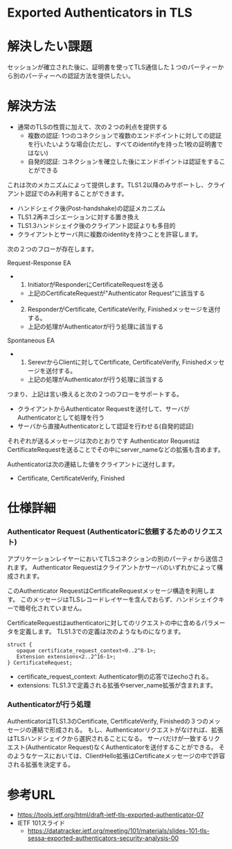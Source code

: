# Exported Authenticators in TLS

# 解決したい課題
セッションが確立された後に、証明書を使ってTLS通信した１つのパーティーから別のパーティーへの認証方法を提供したい。


# 解決方法
- 通常のTLSの性質に加えて、次の２つの利点を提供する
  - 複数の認証: 1つのコネクションで複数のエンドポイントに対しての認証を行いたいような場合(ただし、すべてのidentifyを持った1枚の証明書ではない)
  - 自発的認証: コネクションを確立した後にエンドポイントは認証をすることができる

これは次のメカニズムによって提供します。TLS1.2以降のみサポートし、クライアント認証でのみ利用することができます。
- ハンドシェイク後(Post-handshake)の認証メカニズム
- TLS1.2再ネゴシエーションに対する置き換え
- TLS1.3ハンドシェイク後のクライアント認証よりも多目的
- クライアントとサーバ共に複数のidentityを持つことを許容します。

次の２つのフローが存在します。

Request-Response EA
- 1. InitiatorがResponderにCertificateRequestを送る
  - 上記のCertificateRequestが"Authenticator Request"に該当する
- 2. ResponderがCertificate, CertificateVerify, Finishedメッセージを送付する。
  - 上記の処理がAuthenticatorが行う処理に該当する

Spontaneous EA
- 1. SerevrからClientに対してCertificate, CertificateVerify, Finishedメッセージを送付する。
  - 上記の処理がAuthenticatorが行う処理に該当する

つまり、上記は言い換えると次の２つのフローをサポートする。
- クライアントからAuthenticator Requestを送付して、サーバがAuthenticatorとして処理を行う
- サーバから直接Authenticatorとして認証を行わせる(自発的認証)


それぞれが送るメッセージは次のとおりです
Authenticator RequestはCertificateRequestを送ることでその中にserver_nameなどの拡張も含めます。

Authenticatorは次の連結した値をクライアントに送付します。
- Certificate, CertificateVerify, Finished

# 仕様詳細

### Authenticator Request (Authenticatorに依頼するためのリクエスト)

アプリケーションレイヤーにおいてTLSコネクションの別のパーティから送信されます。
Authenticator Requestはクライアントかサーバのいずれかによって構成されます。

このAuthenticator RequestはCertificateRequestメッセージ構造を利用します。
このメッセージはTLSレコードレイヤーを含んでおらず、ハンドシェイクキーで暗号化されていません。

CertificateRequestはauthenticatorに対してのリクエストの中に含めるパラメータを定義します。
TLS1.3での定義は次のようなものになります。
```
struct {
   opaque certificate_request_context<0..2^8-1>;
   Extension extensions<2..2^16-1>;
} CertificateRequest;
```

- certificate_request_context: Authenticator側の応答ではechoされる。
- extensions: TLS1.3で定義される拡張やserver_name拡張が含まれます。


### Authenticatorが行う処理
AuthenticatorはTLS1.3のCertificate, CertificateVerify, Finishedの３つのメッセージの連結で形成される。
もし、Authenticatorリクエストがなければ、拡張はTLSハンドシェイクから選択されることになる。
サーバだけが一致するリクエスト(Authenticator Request)なくAuthenticatorを送付することができる。
そのようなケースにおいては、ClientHello拡張はCertificateメッセージの中で許容される拡張を決定する。


# 参考URL
- https://tools.ietf.org/html/draft-ietf-tls-exported-authenticator-07
- IETF 101スライド
  - https://datatracker.ietf.org/meeting/101/materials/slides-101-tls-sessa-exported-authenticators-security-analysis-00
